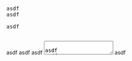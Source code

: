 <pre>

asdf
asdf

asdf

</pre> asdf

<script>

asdf
asdf

asdf

</script> asdf

<style>

asdf
asdf

asdf

</style> asdf

<textarea>

asdf
asdf

asdf

</textarea> asdf